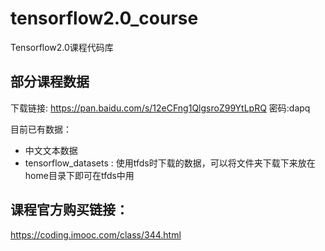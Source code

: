 # tensorflow2.0_course

Tensorflow2.0课程代码库

## 部分课程数据

下载链接: https://pan.baidu.com/s/12eCFng1QlgsroZ99YtLpRQ  密码:dapq

目前已有数据：

- 中文文本数据
- tensorflow_datasets : 使用tfds时下载的数据，可以将文件夹下载下来放在home目录下即可在tfds中用

## 课程官方购买链接：  
https://coding.imooc.com/class/344.html

